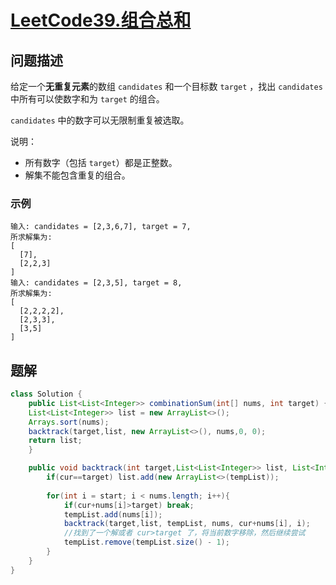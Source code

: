 # [LeetCode39.组合总和](https://leetcode-cn.com/problems/combination-sum/)
## 问题描述
给定一个**无重复元素**的数组 `candidates` 和一个目标数 `target` ，找出 `candidates` 中所有可以使数字和为 `target` 的组合。

`candidates` 中的数字可以无限制重复被选取。

说明：

- 所有数字（包括 `target`）都是正整数。
- 解集不能包含重复的组合。 

### 示例
```
输入: candidates = [2,3,6,7], target = 7,
所求解集为:
[
  [7],
  [2,2,3]
]
输入: candidates = [2,3,5], target = 8,
所求解集为:
[
  [2,2,2,2],
  [2,3,3],
  [3,5]
]
```
## 题解
```java
class Solution {
    public List<List<Integer>> combinationSum(int[] nums, int target) {
    List<List<Integer>> list = new ArrayList<>();
    Arrays.sort(nums);
    backtrack(target,list, new ArrayList<>(), nums,0, 0);
    return list;
    }

    public void backtrack(int target,List<List<Integer>> list, List<Integer> tempList, int [] nums, int cur, int start){
        if(cur==target) list.add(new ArrayList<>(tempList));
        
        for(int i = start; i < nums.length; i++){
            if(cur+nums[i]>target) break;
            tempList.add(nums[i]);
            backtrack(target,list, tempList, nums, cur+nums[i], i); 
            //找到了一个解或者 cur>target 了，将当前数字移除，然后继续尝试
            tempList.remove(tempList.size() - 1);
        }
    }   
}
```
